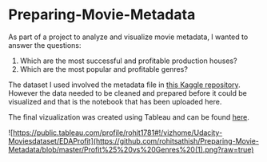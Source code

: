 # Preparing-Movie-Metadata

As part of a project to analyze and visualize movie metadata, I wanted to answer the questions:
1. Which are the most successful and profitable production houses?
2. Which are the most popular and profitable genres?

The dataset I used involved the metadata file in [this Kaggle repository](https://www.kaggle.com/rounakbanik/the-movies-dataset?select=movies_metadata.csv). However the data needed to be cleaned and prepared before it could be visualized and that is the notebook that has been uploaded here.

The final vizualization was created using Tableau and can be found [here](https://public.tableau.com/profile/rohit1781#!/vizhome/Udacity-Moviesdataset/EDAProfit). 

![https://public.tableau.com/profile/rohit1781#!/vizhome/Udacity-Moviesdataset/EDAProfit](https://github.com/rohitsathish/Preparing-Movie-Metadata/blob/master/Profit%25%20vs%20Genres%20(1).png?raw=true)
